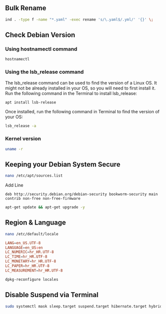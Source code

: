 ## Bulk Rename

```sh
ind . -type f -name "*.yaml" -exec rename 's/\.yaml$/.yml/' '{}' \;
```

## Check Debian Version

### Using hostnamectl command

```sh
hostnamectl
```

### Using the lsb_release command

The lsb_release command can be used to find the version of a Linux OS. It might not be already installed in your OS, so you will need to first install it. Run the following command in the Terminal to install lsb_release:

```sh
apt install lsb-release
```

Once installed, run the following command in Terminal to find the version of your OS:

```sh
lsb_release -a
```

### Kernel version

```sh
uname -r
```

## Keeping your Debian System Secure

```sh
nano /etc/apt/sources.list
```

Add Line

```
deb http://security.debian.org/debian-security bookworm-security main contrib non-free non-free-firmware
```

```sh
apt-get update && apt-get upgrade -y
```

## Region & Language

```sh
nano /etc/default/locale
```

```conf
LANG=en_US.UTF-8
LANGUAGE=en_US:en
LC_NUMERIC=hr_HR.UTF-8
LC_TIME=hr_HR.UTF-8
LC_MONETARY=hr_HR.UTF-8
LC_PAPER=hr_HR.UTF-8
LC_MEASUREMENT=hr_HR.UTF-8
```

```sh
dpkg-reconfigure locales
```

## Disable Suspend via Terminal

```sh
sudo systemctl mask sleep.target suspend.target hibernate.target hybrid-sleep.target
```
